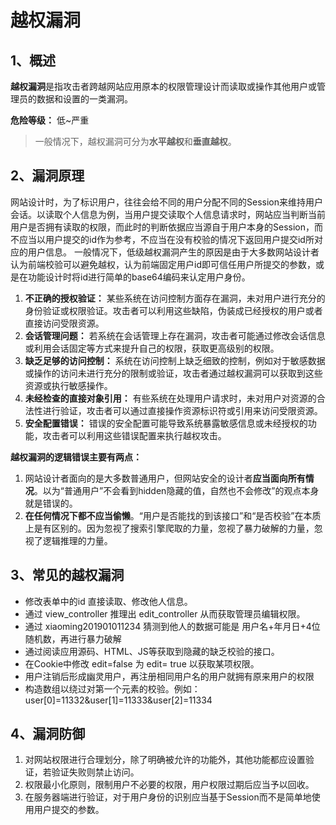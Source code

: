 # 越权漏洞

## 1、概述

**越权漏洞**是指攻击者跨越网站应用原本的权限管理设计而读取或操作其他用户或管理员的数据和设置的一类漏洞。

**危险等级：** 低~严重

> 一般情况下，越权漏洞可分为**水平越权**和**垂直越权**。

## 2、漏洞原理

网站设计时，为了标识用户，往往会给不同的用户分配不同的Session来维持用户会话。以读取个人信息为例，当用户提交读取个人信息请求时，网站应当判断当前用户是否拥有读取的权限，而此时的判断依据应当源自于用户本身的Session，而不应当以用户提交的id作为参考，不应当在没有校验的情况下返回用户提交id所对应的用户信息。
一般情况下，低级越权漏洞产生的原因是由于大多数网站设计者认为前端校验可以避免越权，认为前端固定用户id即可信任用户所提交的参数，或是在功能设计时将id进行简单的base64编码来认定用户身份。

1. **不正确的授权验证：** 某些系统在访问控制方面存在漏洞，未对用户进行充分的身份验证或权限验证。攻击者可以利用这些缺陷，伪装成已经授权的用户或者直接访问受限资源。
2. **会话管理问题：** 若系统在会话管理上存在漏洞，攻击者可能通过修改会话信息或利用会话固定等方式来提升自己的权限，获取更高级别的权限。
3. **缺乏足够的访问控制：** 系统在访问控制上缺乏细致的控制，例如对于敏感数据或操作的访问未进行充分的限制或验证，攻击者通过越权漏洞可以获取到这些资源或执行敏感操作。
4. **未经检查的直接对象引用：** 有些系统在处理用户请求时，未对用户对资源的合法性进行验证，攻击者可以通过直接操作资源标识符或引用来访问受限资源。
5. **安全配置错误：** 错误的安全配置可能导致系统暴露敏感信息或未经授权的功能，攻击者可以利用这些错误配置来执行越权攻击。

**越权漏洞的逻辑错误主要有两点：**

1. 网站设计者面向的是大多数普通用户，但网站安全的设计者**应当面向所有情况**。以为“普通用户”不会看到hidden隐藏的值，自然也不会修改”的观点本身就是错误的。
2. **在任何情况下都不应当偷懒**。“用户是否能找的到该接口”和“是否校验”在本质上是有区别的。因为忽视了搜索引擎爬取的力量，忽视了暴力破解的力量，忽视了逻辑推理的力量。

## 3、常见的越权漏洞

- 修改表单中的id 直接读取、修改他人信息。
- 通过 view_controller 推理出 edit_controller 从而获取管理员编辑权限。
- 通过 xiaoming201901011234 猜测到他人的数据可能是 用户名+年月日+4位随机数，再进行暴力破解
- 通过阅读应用源码、HTML、JS等获取到隐藏的缺乏校验的接口。
- 在Cookie中修改 edit=false 为 edit= true 以获取某项权限。
- 用户注销后形成幽灵用户，再注册相同用户名的用户就拥有原来用户的权限
- 构造数组以绕过对第一个元素的校验。例如：user[0]=11332&user[1]=11333&user[2]=11334

## 4、漏洞防御

1. 对网站权限进行合理划分，除了明确被允许的功能外，其他功能都应设置验证，若验证失败则禁止访问。
2. 权限最小化原则，限制用户不必要的权限，用户权限过期后应当予以回收。
3. 在服务器端进行验证，对于用户身份的识别应当基于Session而不是简单地使用用户提交的参数。
